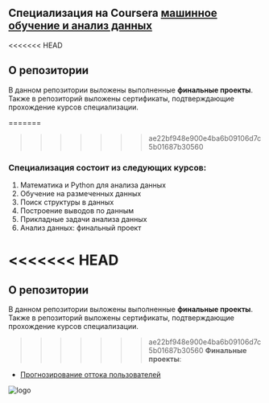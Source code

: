 ## Специализация  на Coursera [машинное обучение и анализ данных](https://www.coursera.org/specializations/machine-learning-data-analysis)

<<<<<<< HEAD
## О репозитории 
В данном репозитории выложены выполненные **финальные проекты**. Также в репозиторий выложены сертификаты, подтверждающие прохождение курсов специализации.

=======
>>>>>>> ae22bf948e900e4ba6b09106d7c5b01687b30560
### Специализация состоит из следующих курсов:
1. Математика и Python для анализа данных
2. Обучение на размеченных данных
3. Поиск структуры в данных
4. Построение выводов по данным
5. Прикладные задачи анализа данных
6. Анализ данных: финальный проект

<<<<<<< HEAD
=======
## О репозитории 
В данном репозитории выложены выполненные **финальные проекты**. Также в репозиторий выложены сертификаты, подтверждающие прохождение курсов специализации.

>>>>>>> ae22bf948e900e4ba6b09106d7c5b01687b30560
**Финальные проекты**:
- [Прогнозирование оттока пользователей](https://github.com/anonimneyshiy/Coursera-ML-and-DA/tree/master/%D0%9E%D1%82%D1%82%D0%BE%D0%BA)


![logo](https://raw.githubusercontent.com/totrin/coursera_ml_and_data_analysis_spec/master/spec_logo.jpg)
